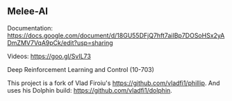 ## Melee-AI

Documentation: https://docs.google.com/document/d/18GU55DFjQ7hft7aiIBp7DOSoHSx2yADmZMV7VqA9pCk/edit?usp=sharing

Videos: https://goo.gl/SvIL73

Deep Reinforcement Learning and Control (10-703)

This project is a fork of Vlad Firoiu's https://github.com/vladfi1/phillip. And uses his Dolphin build: https://github.com/vladfi1/dolphin.
